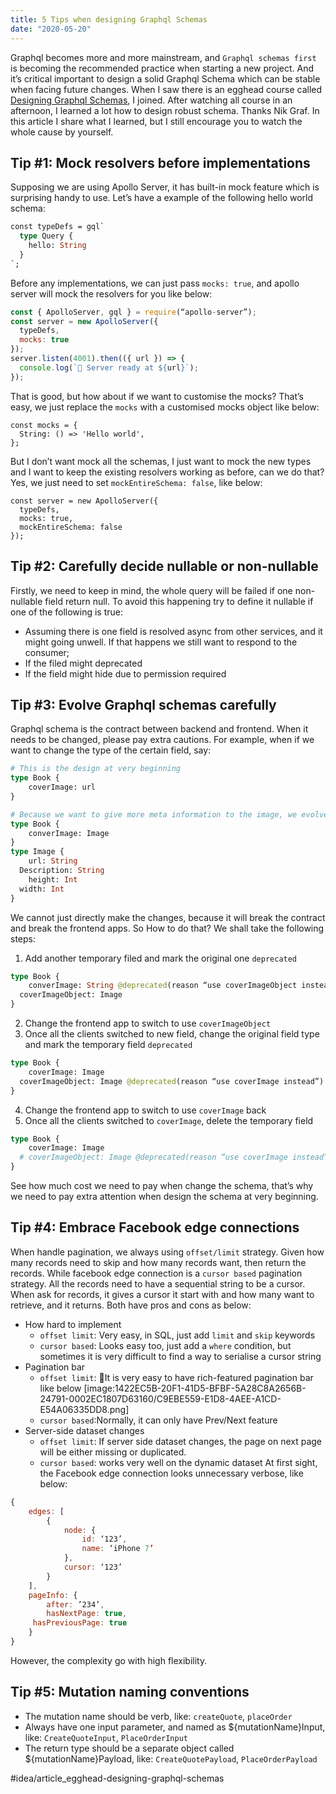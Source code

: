 ```yaml
---
title: 5 Tips when designing Graphql Schemas
date: "2020-05-20"
---
```

Graphql becomes more and more mainstream, and `Graphql schemas first` is becoming the recommended practice when starting a new project. And it’s critical important to design a solid Graphql Schema which can be stable when facing future changes. 
When I saw there is an egghead course called [Designing Graphql Schemas](https://egghead.io/courses/designing-graphql-schemas-99db?rc=36f039), I joined. After watching all course in an afternoon, I learned a lot how to design robust schema. Thanks Nik Graf. 
In this article I share what I learned, but I still encourage you to watch the whole cause by yourself. 
## Tip #1: Mock resolvers before implementations
Supposing we are using Apollo Server, it has built-in mock feature which is surprising handy to use. 
Let’s have a example of the following hello world schema:
```graphql
const typeDefs = gql`
  type Query {
    hello: String
  }
`;
```
Before any implementations, we can just pass `mocks: true`, and apollo server will mock the resolvers for you like below:
```javascript
const { ApolloServer, gql } = require(“apollo-server”);
const server = new ApolloServer({
  typeDefs,
  mocks: true
});
server.listen(4001).then(({ url }) => {
  console.log(`🚀 Server ready at ${url}`);
});
```
That is good, but how about if we want to customise the mocks? That’s easy, we just replace the `mocks` with a customised mocks object like below:
```
const mocks = {
  String: () => 'Hello world',
};
```    
But I don’t want mock all the schemas, I just want to mock the new types and I want to keep the existing resolvers working as before, can we do that? Yes, we just need to set `mockEntireSchema: false`, like below:
```
const server = new ApolloServer({
  typeDefs,
  mocks: true,
  mockEntireSchema: false
});
```
## Tip #2: Carefully decide nullable or non-nullable
Firstly, we need to keep in mind, the whole query will be failed if one non-nullable field return null. To avoid this happening try to define it nullable if one of the following is true:
* Assuming there is one field is resolved async from other services, and it might going unwell. If that happens we still want to respond to the consumer;
* If the filed might deprecated
* If the field might hide due to permission required
## Tip #3: Evolve Graphql schemas carefully
Graphql schema is the contract between backend and frontend. When it needs to be changed, please pay extra cautions. For example, when if we want to change the type of the certain field, say:

```graphql
# This is the design at very beginning
type Book {
	coverImage: url
}

# Because we want to give more meta information to the image, we evolved as below
type Book {
	converImage: Image
}
type Image {
	url: String
  Description: String
 	height: Int
  width: Int
}
```

We cannot just directly make the changes, because it will break the contract and break the frontend apps. So How to do that? We shall take the following steps:
1. Add another temporary filed and mark the original one `deprecated`
```graphql
type Book {
	converImage: String @deprecated(reason “use coverImageObject instead”)
  coverImageObject: Image
}
```
2. Change the frontend app to switch to use `coverImageObject`
3. Once all the clients switched to new field, change the original field type and mark the temporary field `deprecated`
```graphql
type Book {
	coverImage: Image 
  coverImageObject: Image @deprecated(reason “use coverImage instead”)
}
```
4. Change the frontend app  to switch to use `coverImage` back
5. Once all the clients switched to `coverImage`, delete the temporary field 
```graphql
type Book {
	coverImage: Image 
  # coverImageObject: Image @deprecated(reason “use coverImage instead”)
}
```
See how much cost we need to pay when change the schema, that’s why we need to pay extra attention when design the schema at very beginning. 
## Tip #4: Embrace Facebook edge connections
When handle pagination, we always using `offset/limit` strategy. Given how many records need to skip and how many records want, then return the records. 
While facebook edge connection is a `cursor based` pagination strategy. All the records need to have a sequential string to be a cursor. When ask for records, it gives a cursor it start with and how many want to retrieve, and it returns. 
Both have pros and cons as below:

* How hard to implement
	* `offset limit`: Very easy, in SQL, just add `limit` and `skip` keywords
	* `cursor based`: Looks easy too, just add a `where` condition, but sometimes it is very difficult to find a way to serialise a cursor string
* Pagination bar
	* `offset limit`: It is very easy to have rich-featured pagination bar like below
[image:1422EC5B-20F1-41D5-BFBF-5A28C8A2656B-24791-0002EC1807D63160/C9EBE559-E1D8-4AEE-A1CD-E54A06335DD8.png]
	* `cursor based`:Normally, it can only have Prev/Next feature
* Server-side dataset changes
	* `offset limit`: If server side dataset changes, the page on next page will be either missing or duplicated. 
	* `cursor based`: works very well on the dynamic dataset
At first sight, the Facebook edge connection looks unnecessary verbose, like below:
```javascript
{
	edges: [
		{
			node: {
				id: ‘123’,
				name: ‘iPhone 7’
			},
			cursor: ‘123’
		}
	],
	pageInfo: {
		after: ’234’,
		hasNextPage: true,
     hasPreviousPage: true
	}
}
```
However, the complexity go with high flexibility. 
## Tip #5: Mutation naming conventions

* The mutation name should be verb, like:  `createQuote`, `placeOrder`
* Always have one input parameter, and named as ${mutationName}Input, like: `CreateQuoteInput`, `PlaceOrderInput` 
* The return type should be a separate object called ${mutationName}Payload, like: `CreateQuotePayload`, `PlaceOrderPayload`

#idea/article_egghead-designing-graphql-schemas